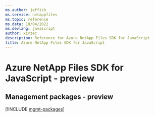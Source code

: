 ```yaml
---
ms.author: jeffish
ms.service: netappfiles
ms.topic: reference
ms.data: 10/04/2022
ms.devlang: javascript
author: xirzec
description: Reference for Azure NetApp Files SDK for JavaScript
title: Azure NetApp Files SDK for JavaScript
---
```

# Azure NetApp Files SDK for JavaScript - preview

## Management packages - preview
[!INCLUDE [mgmt-packages](netapp-files-mgmt-index.md)]
